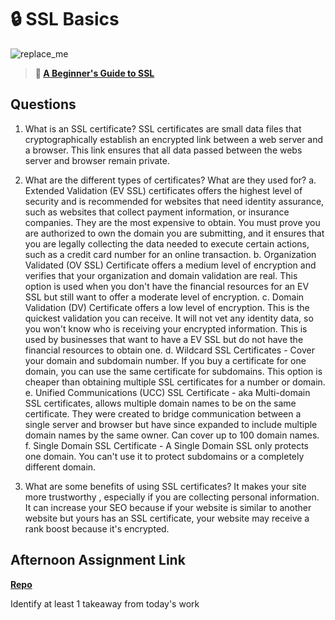 # 🔒 SSL Basics

![replace_me](https://codeworks.blob.core.windows.net/public/assets/img/illustrations/placeholder.svg)

> **📖 [A Beginner's Guide to SSL](https://codeworksacademy.com/fs-student-guide/resources/wk8-9/07-SSL)**

## Questions

1. What is an SSL certificate?
   SSL certificates are small data files that cryptographically establish an encrypted link between a web server and a browser. This link ensures that all data passed between the webs server and browser remain private.

2. What are the different types of certificates? What are they used for?
   a. Extended Validation (EV SSL) certificates offers the highest level of security and is recommended for websites that need identity assurance, such as websites that collect payment information, or insurance companies. They are the most expensive to obtain. You must prove you are authorized to own the domain you are submitting, and it ensures that you are legally collecting the data needed to execute certain actions, such as a credit card number for an online transaction.
   b. Organization Validated (OV SSL) Certificate offers a medium level of encryption and verifies that your organization and domain validation are real. This option is used when you don't have the financial resources for an EV SSL but still want to offer a moderate level of encryption.
   c. Domain Validation (DV) Certificate offers a low level of encryption. This is the quickest validation you can receive. It will not vet any identity data, so you won't know who is receiving your encrypted information. This is used by businesses that want to have a EV SSL but do not have the financial resources to obtain one.
   d. Wildcard SSL Certificates - Cover your domain and subdomain number. If you buy a certificate for one domain, you can use the same certificate for subdomains. This option is cheaper than obtaining multiple SSL certificates for a number or domain.
   e. Unified Communications (UCC) SSL Certificate - aka Multi-domain SSL certificates, allows multiple domain names to be on the same certificate. They were created to bridge communication between a single server and browser but have since expanded to include multiple domain names by the same owner. Can cover up to 100 domain names.
   f. Single Domain SSL Certificate - A Single Domain SSL only protects one domain. You can't use it to protect subdomains or a completely different domain.

3. What are some benefits of using SSL certificates?
   It makes your site more trustworthy , especially if you are collecting personal information. It can increase your SEO because if your website is similar to another website but yours has an SSL certificate, your website may receive a rank boost because it's encrypted.

## Afternoon Assignment Link

**[Repo](https://github.com/kaylacammack/<ASSIGNMENT_REPO>)**

Identify at least 1 takeaway from today's work
